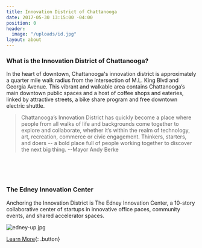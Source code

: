 ```yaml
---
title: Innovation District of Chattanooga
date: 2017-05-30 13:15:00 -04:00
position: 0
header:
  image: "/uploads/id.jpg"
layout: about
---
```


### What is the Innovation District of Chattanooga?

In the heart of downtown, Chattanooga's innovation district is approximately a quarter mile walk radius from the intersection of M.L. King Blvd and Georgia Avenue. This vibrant and walkable area contains Chattanooga’s main downtown public spaces and a host of coffee shops and eateries, linked by attractive streets, a bike share program and free downtown electric shuttle.

> Chattanooga’s Innovation District has quickly become a place where people from all walks of life and backgrounds come together to explore and collaborate, whether it’s within the realm of technology, art, recreation, commerce or civic engagement. Thinkers, starters, and doers -- a bold place full of people working together to discover the next big thing. --Mayor Andy Berke  

<br><br><br>
### The Edney Innovation Center
Anchoring the Innovation District is The Edney Innovation Center, a 10-story collaborative center of startups in innovative office paces, community events, and shared accelerator spaces.

![edney-up.jpg](/uploads/edney-up.jpg)

[Learn More](http://theedney.com/){: .button}
